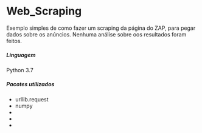 <h1>Web_Scraping</h1>

<p> Exemplo simples de como fazer um scraping da página do ZAP, para pegar dados sobre os anúncios. Nenhuma análise sobre oos resultados foram feitos.</p>

<h5>Linguagem</h5>
<p>Python 3.7</p>

<h5>Pacotes utilizados</h5>
<ul>
  <li>urllib.request</li>
  <li>numpy</li>
  <li></li>
  <li></li>
  <li></li>
</ul>
